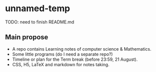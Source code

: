 # unnamed-temp

TODO: need to finish README.md

## Main propose

- A repo contains Learning notes of computer science & Mathematics.
- Some little programs (do I need a separate repo?)
- Timeline or plan for the Term break (before 23:59, 21 August).
- CSS, H5, LaTeX and markdown for notes taking.

